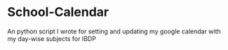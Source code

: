 # School-Calendar
An python script I wrote for setting and updating my google calendar with my day-wise subjects for IBDP
